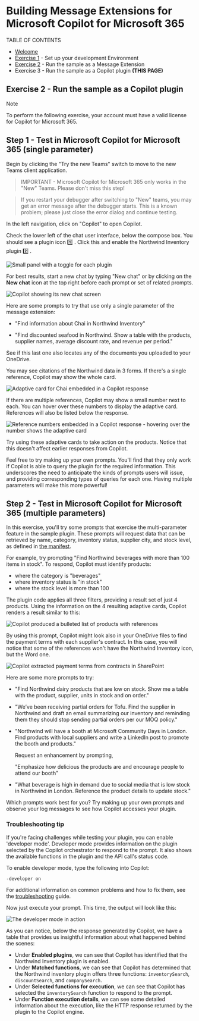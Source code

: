 # Building Message Extensions for Microsoft Copilot for Microsoft 365

TABLE OF CONTENTS

* [Welcome](./Exercise%2000%20-%20Welcome.md) 
* [Exercise 1](./Exercise%2001%20-%20Set%20up.md) - Set up your development Environment 
* [Exercise 2](./Exercise%2002%20-%20Run%20sample%20app.md) - Run the sample as a Message Extension
* Exercise 3 - Run the sample as a Copilot plugin **(THIS PAGE)**

## Exercise 2 - Run the sample as a Copilot plugin

> [!NOTE]  
> To perform the following exercise, your account must have a valid license for Copilot for Microsoft 365.

## Step 1 - Test in Microsoft Copilot for Microsoft 365 (single parameter)

Begin by clicking the "Try the new Teams" switch to move to the new Teams client application.

> IMPORTANT - Microsoft Copilot for Microsoft 365 only works in the "New" Teams. Please don't miss this step! 

> If you restart your debugger after switching to "New" teams, you may get an error message after the debugger starts. This is a known problem; please just close the error dialog and continue testing.

In the left navigation, click on "Copilot" to open Copilot.

Check the lower left of the chat user interface, below the compose box. You should see a plugin icon 1️⃣ . Click this and enable the Northwind Inventory plugin 2️⃣ .

![Small panel with a toggle for each plugin](./images/03-02-Plugin-Panel.png)

For best results, start a new chat by typing "New chat" or by clicking on the **New chat** icon at the top right before each prompt or set of related prompts.

![Copilot showing its new chat screen](./images/03-01-New-Chat.png)

Here are some prompts to try that use only a single parameter of the message extension:

* "Find information about Chai in Northwind Inventory"

* "Find discounted seafood in Northwind. Show a table with the products, supplier names, average discount rate, and revenue per period."

See if this last one also locates any of the documents you uploaded to your OneDrive.

You may see citations of the Northwind data in 3 forms. If there's a single reference, Copilot may show the whole card.

![Adaptive card for Chai embedded in a Copilot response](./images/03-03a-response-on-chai.png)

If there are multiple references, Copilot may show a small number next to each. You can hover over these numbers to display the adaptive card. References will also be listed below the response.

![Reference numbers embedded in a Copilot response - hovering over the number shows the adaptive card](./images/03-03-Response-on-Chai.png)

Try using these adaptive cards to take action on the products. Notice that this doesn't affect earlier responses from Copilot.

Feel free to try making up your own prompts. You'll find that they only work if Copilot is able to query the plugin for the required information. This underscores the need to anticipate the kinds of prompts users will issue, and providing corresponding types of queries for each one. Having multiple parameters will make this more powerful!

## Step 2 - Test in Microsoft Copilot for Microsoft 365 (multiple parameters)

In this exercise, you'll try some prompts that exercise the multi-parameter feature in the sample plugin. These prompts will request data that can be retrieved by name, category, inventory status, supplier city, and stock level, as defined in [the manifest](../appPackage/manifest.json).

For example, try prompting "Find Northwind beverages with more than 100 items in stock". To respond, Copilot must identify products:

* where the category is "beverages"
* where inventory status is "in stock"
* where the stock level is more than 100

The plugin code applies all three filters, providing a result set of just 4 products. Using the information on the 4 resulting adaptive cards, Copilot renders a result similar to this:

![Copilot produced a bulleted list of products with references](./images/03-06b-Find-Northwind-Beverages-with-more-than-100.png)

By using this prompt, Copilot might look also in your OneDrive files to find the payment terms with each supplier's contract. In this case, you will notice that some of the references won't have the Northwind Inventory icon, but the Word one.

![Copilot extracted payment terms from contracts in SharePoint](./images/03-06c-PaymentTerms.png)

Here are some more prompts to try:

* "Find Northwind dairy products that are low on stock. Show me a table with the product, supplier, units in stock and on order."

* "We’ve been receiving partial orders for Tofu. Find the supplier in Northwind and draft an email summarizing our inventory and reminding them they should stop sending partial orders per our MOQ policy."

* "Northwind will have a booth at Microsoft Community Days  in London. Find products with local suppliers and write a LinkedIn post to promote the booth and products."

    Request an enhancement by prompting,

    "Emphasize how delicious the products are and encourage people to attend our booth"

* "What beverage is high in demand due to social media that is low stock in Northwind in London. Reference the product details to update stock."

Which prompts work best for you? Try making up your own prompts and observe your log messages to see how Copilot accesses your plugin.

### Troubleshooting tip
If you're facing challenges while testing your plugin, you can enable 'developer mode'. Developer mode provides information on the plugin selected by the Copilot orchestrator to respond to the prompt. It also shows the available functions in the plugin and the API call's status code.

To enable developer mode, type the following into Copilot:
```
-developer on
```
For additional information on common problems and how to fix them, see the  [troubleshooting](Troubleshooting.md) guide.

Now just execute your prompt. This time, the output will look like this: 

![The developer mode in action](./images/03-03b-developer-mode.png)

As you can notice, below the response generated by Copilot, we have a table that provides us insightful information about what happened behind the scenes:

- Under **Enabled plugins**, we can see that Copilot has identified that the Northwind Inventory plugin is enabled.
- Under **Matched functions**, we can see that Copilot has determined that the Northwind inventory plugin offers three functions: `inventorySearch`, `discountSearch`, and `companySearch`.
- Under **Selected functions for execution**, we can see that Copilot has selected the `inventorySearch` function to respond to the prompt.
- Under **Function execution details**, we can see some detailed information about the execution, like the HTTP response returned by the plugin to the Copilot engine.

